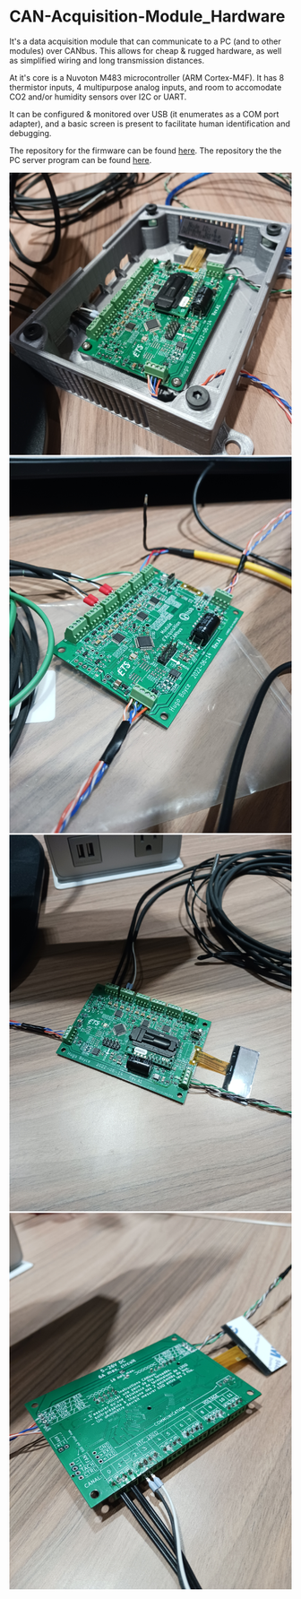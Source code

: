 # CAN-Acquisition-Module_Hardware

It's a data acquisition module that can communicate to a PC (and to other modules) over CANbus. This allows for cheap & rugged hardware, as well as simplified wiring and long transmission distances.

At it's core is a Nuvoton M483 microcontroller (ARM Cortex-M4F). It has 8 thermistor inputs, 4 multipurpose analog inputs, and room to accomodate CO2 and/or humidity sensors over I2C or UART.

It can be configured & monitored over USB (it enumerates as a COM port adapter), and a basic screen is present to facilitate human identification and debugging.

The repository for the firmware can be found [here](https://github.com/hboyce4/CAN-Acquisition-Module_Firmware).
The repository the the PC server program can be found [here](https://github.com/hugoboyceets/CAN-Acquisition-Module_Server).


![Photo1](Photos/Photo1.jpg)
![Photo2](Photos/Photo2.jpg)
![Photo3](Photos/Photo3.jpg)
![Photo4](Photos/Photo4.jpg)

